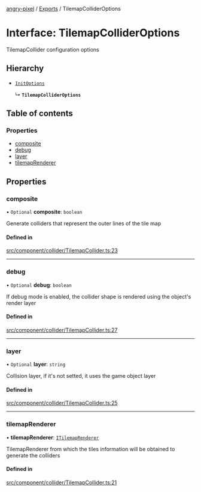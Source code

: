 [angry-pixel](../README.md) / [Exports](../modules.md) / TilemapColliderOptions

# Interface: TilemapColliderOptions

TilemapCollider configuration options

## Hierarchy

- [`InitOptions`](InitOptions.md)

  ↳ **`TilemapColliderOptions`**

## Table of contents

### Properties

- [composite](TilemapColliderOptions.md#composite)
- [debug](TilemapColliderOptions.md#debug)
- [layer](TilemapColliderOptions.md#layer)
- [tilemapRenderer](TilemapColliderOptions.md#tilemaprenderer)

## Properties

### composite

• `Optional` **composite**: `boolean`

Generate colliders that represent the outer lines of the tile map

#### Defined in

[src/component/collider/TilemapCollider.ts:23](https://github.com/angry-pixel-studio/angry-pixel-engine/blob/88e4d4a/src/component/collider/TilemapCollider.ts#L23)

___

### debug

• `Optional` **debug**: `boolean`

If debug mode is enabled, the collider shape is rendered using the object's render layer

#### Defined in

[src/component/collider/TilemapCollider.ts:27](https://github.com/angry-pixel-studio/angry-pixel-engine/blob/88e4d4a/src/component/collider/TilemapCollider.ts#L27)

___

### layer

• `Optional` **layer**: `string`

Collision layer, if it's not setted, it uses the game object layer

#### Defined in

[src/component/collider/TilemapCollider.ts:25](https://github.com/angry-pixel-studio/angry-pixel-engine/blob/88e4d4a/src/component/collider/TilemapCollider.ts#L25)

___

### tilemapRenderer

• **tilemapRenderer**: [`ITilemapRenderer`](ITilemapRenderer.md)

TilemapRenderer from which the tiles information will be obtained to generate the colliders

#### Defined in

[src/component/collider/TilemapCollider.ts:21](https://github.com/angry-pixel-studio/angry-pixel-engine/blob/88e4d4a/src/component/collider/TilemapCollider.ts#L21)
